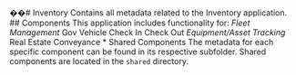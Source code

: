 ��#   I n v e n t o r y 
 
 
 
 C o n t a i n s   a l l   m e t a d a t a   r e l a t e d   t o   t h e   I n v e n t o r y   a p p l i c a t i o n . 
 
 
 
 # #   C o m p o n e n t s 
 
 
 
 T h i s   a p p l i c a t i o n   i n c l u d e s   f u n c t i o n a l i t y   f o r : 
 
 
 
 *       F l e e t   M a n a g e m e n t 
 
 *       G o v   V e h i c l e   C h e c k   I n   C h e c k   O u t 
 
 *       E q u i p m e n t / A s s e t   T r a c k i n g 
 
 *       R e a l   E s t a t e   C o n v e y a n c e 
 
 \*       S h a r e d   C o m p o n e n t s 
 
 
 
 T h e   m e t a d a t a   f o r   e a c h   s p e c i f i c   c o m p o n e n t   c a n   b e   f o u n d   i n   i t s   r e s p e c t i v e   s u b f o l d e r .   S h a r e d   c o m p o n e n t s   a r e   l o c a t e d   i n   t h e   ` s h a r e d `   d i r e c t o r y . 
 
 

